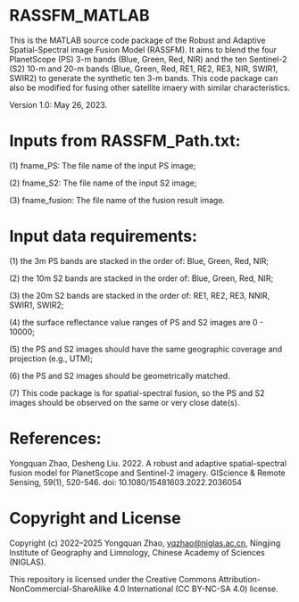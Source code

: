 # RASSFM_MATLAB
This is the MATLAB source code package of the Robust and Adaptive Spatial-Spectral image Fusion Model (RASSFM). It aims to blend the four PlanetScope (PS) 3-m bands (Blue, Green, Red, NIR) and the ten Sentinel-2 (S2) 10-m and 20-m bands (Blue, Green, Red, RE1, RE2, RE3, NIR, SWIR1, SWIR2) to generate the synthetic ten 3-m bands. This code package can also be modified for fusing other satellite imaery with similar characteristics.

Version 1.0: May 26, 2023.

Inputs from RASSFM_Path.txt:
===================================================================================================================================================================
(1) fname_PS:  The file name of the input PS image;

(2) fname_S2: The file name of the input S2 image;

(3) fname_fusion: The file name of the fusion result image.

Input data requirements:
===================================================================================================================================================================
(1) the 3m PS bands are stacked in the order of: Blue, Green, Red, NIR;

(2) the 10m S2 bands are stacked in the order of: Blue, Green, Red, NIR;

(3) the 20m S2 bands are stacked in the order of: RE1, RE2, RE3, NNIR, SWIR1, SWIR2;

(4) the surface reflectance value ranges of PS and S2 images are 0 - 10000;

(5) the PS and S2 images should have the same geographic coverage and projection (e.g., UTM); 

(6) the PS and S2 images should be geometrically matched. 

(7) This code package is for spatial-spectral fusion, so the PS and S2 images should be observed on the same or very close date(s).

References:
===================================================================================================================================================================
Yongquan Zhao, Desheng Liu. 2022. A robust and adaptive spatial-spectral fusion model for PlanetScope and Sentinel-2 imagery. GIScience & Remote Sensing, 59(1), 520-546. doi: 10.1080/15481603.2022.2036054

Copyright and License
===================================================================================================================================================================
Copyright (c) 2022–2025 Yongquan Zhao, yqzhao@niglas.ac.cn, Ningjing Institute of Geography and Limnology, Chinese Academy of Sciences (NIGLAS).

This repository is licensed under the Creative Commons Attribution-NonCommercial-ShareAlike 4.0 International (CC BY-NC-SA 4.0) license.
